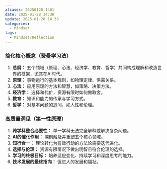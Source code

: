 ```yaml
---
aliases: 20250128-1401
date: 2025-01-28 14:38
update: 2025-01-28 14:38
categories:
  - Mindset
tags:
  - Mindset/Reflection
---
```



### 简化核心概念（费曼学习法）

1. **总纲：** 五个领域（原理、心法、经济学、教育、哲学）共同构成理解和改造世界的框架，尤其在AI时代。
2. **原理：** 事物运行的基本规则，如物理定律、供需关系。
3. **心法：** 应用原理的方法和智慧，如策略、决策方法。
4. **经济学：** 选择和代价，资源有限时如何做取舍。
5. **教育：** 知识和能力的传承与学习方式。
6. **哲学：** 对基本问题的追问，如人性和伦理。

### 高质量洞见（第一性原理）

1. **跨学科整合必要性：** 单一学科无法完全解释或解决复杂问题。
2. **AI的催化作用：** 深刻触及并重塑五个核心领域。
3. **知行合一：** 理论转化为有效行动的方法论需要迭代进化。
4. **选择与伦理：** 资源有限情况下做出明智且符合伦理的选择。
5. **学习的终极目标：** 培养适应变化、持续学习和深度思考的能力。
6. **技术发展的最终指向：** 促进人的发展和福祉。

